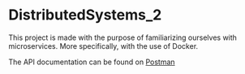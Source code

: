 # DistributedSystems_2
This project is made with the purpose of familiarizing ourselves with microservices. More
specifically, with the use of Docker.

The API documentation can be found on [Postman](https://documenter.getpostman.com/view/11153633/Uz5CLJDv)

